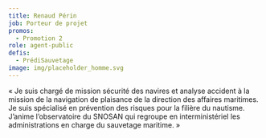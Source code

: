 ```yaml
---
title: Renaud Périn
job: Porteur de projet
promos:
  - Promotion 2
role: agent-public
defis:
  - PrédiSauvetage
image: img/placeholder_homme.svg
---
```


« Je suis chargé de mission sécurité des navires et analyse accident à la mission de la navigation de plaisance de la direction des affaires maritimes. Je suis spécialisé en prévention des risques pour la filière du nautisme. J’anime l’observatoire du SNOSAN qui regroupe en interministériel les administrations en charge du sauvetage maritime. »
